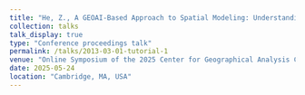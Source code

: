 ```yaml
---
title: "He, Z., A GEOAI-Based Approach to Spatial Modeling: Understanding the Future Effects of Light Pollution on Ground-Based Observatories [(Link)](https://gis.harvard.edu/event/2025-cga-conference)"
collection: talks
talk_display: true
type: "Conference proceedings talk"
permalink: /talks/2013-03-01-tutorial-1
venue: "Online Symposium of the 2025 Center for Geographical Analysis Conference, Harvard University"
date: 2025-05-24
location: "Cambridge, MA, USA"
---
```

